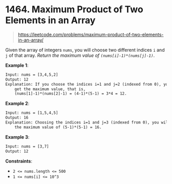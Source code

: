 # 1464. Maximum Product of Two Elements in an Array

> <https://leetcode.com/problems/maximum-product-of-two-elements-in-an-array/>

Given the array of integers `nums`, you will choose two different indices `i`
and `j` of that array. *Return the maximum value of `(nums[i]-1)*(nums[j]-1)`*.

**Example 1**:

```txt
Input: nums = [3,4,5,2]
Output: 12 
Explanation: If you choose the indices i=1 and j=2 (indexed from 0), you will
    get the maximum value, that is,
    (nums[1]-1)*(nums[2]-1) = (4-1)*(5-1) = 3*4 = 12. 
```

**Example 2**:

```txt
Input: nums = [1,5,4,5]
Output: 16
Explanation: Choosing the indices i=1 and j=3 (indexed from 0), you will get
    the maximum value of (5-1)*(5-1) = 16.
```

**Example 3**:

```txt
Input: nums = [3,7]
Output: 12
```

**Constraints**:

- `2 <= nums.length <= 500`
- `1 <= nums[i] <= 10^3`

